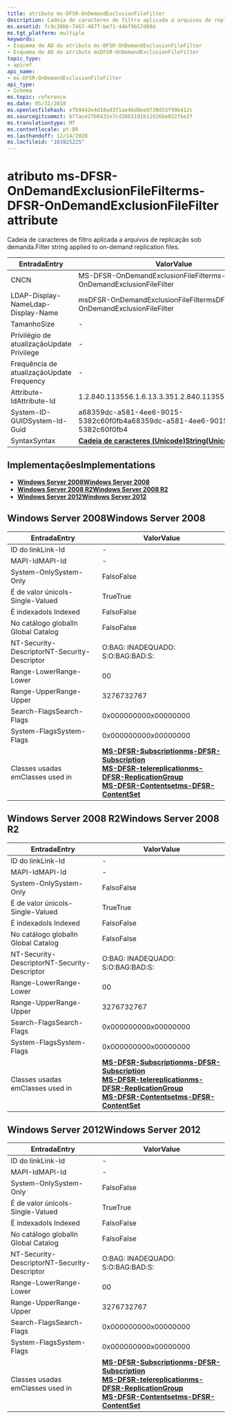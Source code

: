 ```yaml
---
title: atributo ms-DFSR-OnDemandExclusionFileFilter
description: Cadeia de caracteres de filtro aplicada a arquivos de replicação sob demanda.
ms.assetid: fc9c38bb-7467-4877-be71-44bf9b57d09d
ms.tgt_platform: multiple
keywords:
- Esquema de AD do atributo ms-DFSR-OnDemandExclusionFileFilter
- Esquema de AD do atributo msDFSR-OnDemandExclusionFileFilter
topic_type:
- apiref
api_name:
- ms-DFSR-OnDemandExclusionFileFilter
api_type:
- Schema
ms.topic: reference
ms.date: 05/31/2018
ms.openlocfilehash: e7b9442e4d18ad371ae46d8ee0730d53f99b412c
ms.sourcegitcommit: b77ace27b0432e7cd3863191b11926be032fbe2f
ms.translationtype: MT
ms.contentlocale: pt-BR
ms.lasthandoff: 12/14/2020
ms.locfileid: "103825225"
---
```

# <a name="ms-dfsr-ondemandexclusionfilefilter-attribute"></a><span data-ttu-id="4127c-105">atributo ms-DFSR-OnDemandExclusionFileFilter</span><span class="sxs-lookup"><span data-stu-id="4127c-105">ms-DFSR-OnDemandExclusionFileFilter attribute</span></span>

<span data-ttu-id="4127c-106">Cadeia de caracteres de filtro aplicada a arquivos de replicação sob demanda.</span><span class="sxs-lookup"><span data-stu-id="4127c-106">Filter string applied to on-demand replication files.</span></span>



| <span data-ttu-id="4127c-107">Entrada</span><span class="sxs-lookup"><span data-stu-id="4127c-107">Entry</span></span> | <span data-ttu-id="4127c-108">Valor</span><span class="sxs-lookup"><span data-stu-id="4127c-108">Value</span></span> |
|-------------------|---------------------------------------------|
| <span data-ttu-id="4127c-109">CN</span><span class="sxs-lookup"><span data-stu-id="4127c-109">CN</span></span>                | <span data-ttu-id="4127c-110">MS-DFSR-OnDemandExclusionFileFilter</span><span class="sxs-lookup"><span data-stu-id="4127c-110">ms-DFSR-OnDemandExclusionFileFilter</span></span>         |
| <span data-ttu-id="4127c-111">LDAP-Display-Name</span><span class="sxs-lookup"><span data-stu-id="4127c-111">Ldap-Display-Name</span></span> | <span data-ttu-id="4127c-112">msDFSR-OnDemandExclusionFileFilter</span><span class="sxs-lookup"><span data-stu-id="4127c-112">msDFSR-OnDemandExclusionFileFilter</span></span>          |
| <span data-ttu-id="4127c-113">Tamanho</span><span class="sxs-lookup"><span data-stu-id="4127c-113">Size</span></span>              | \-                                          |
| <span data-ttu-id="4127c-114">Privilégio de atualização</span><span class="sxs-lookup"><span data-stu-id="4127c-114">Update Privilege</span></span>  | \-                                          |
| <span data-ttu-id="4127c-115">Frequência de atualização</span><span class="sxs-lookup"><span data-stu-id="4127c-115">Update Frequency</span></span>  | \-                                          |
| <span data-ttu-id="4127c-116">Attribute-Id</span><span class="sxs-lookup"><span data-stu-id="4127c-116">Attribute-Id</span></span>      | <span data-ttu-id="4127c-117">1.2.840.113556.1.6.13.3.35</span><span class="sxs-lookup"><span data-stu-id="4127c-117">1.2.840.113556.1.6.13.3.35</span></span>                  |
| <span data-ttu-id="4127c-118">System-ID-GUID</span><span class="sxs-lookup"><span data-stu-id="4127c-118">System-Id-Guid</span></span>    | <span data-ttu-id="4127c-119">a68359dc-a581-4ee6-9015-5382c60f0fb4</span><span class="sxs-lookup"><span data-stu-id="4127c-119">a68359dc-a581-4ee6-9015-5382c60f0fb4</span></span>        |
| <span data-ttu-id="4127c-120">Syntax</span><span class="sxs-lookup"><span data-stu-id="4127c-120">Syntax</span></span>            | [<span data-ttu-id="4127c-121">**Cadeia de caracteres (Unicode)**</span><span class="sxs-lookup"><span data-stu-id="4127c-121">**String(Unicode)**</span></span>](s-string-unicode.md) |



## <a name="implementations"></a><span data-ttu-id="4127c-122">Implementações</span><span class="sxs-lookup"><span data-stu-id="4127c-122">Implementations</span></span>

-   [<span data-ttu-id="4127c-123">**Windows Server 2008**</span><span class="sxs-lookup"><span data-stu-id="4127c-123">**Windows Server 2008**</span></span>](#windows-server-2008)
-   [<span data-ttu-id="4127c-124">**Windows Server 2008 R2**</span><span class="sxs-lookup"><span data-stu-id="4127c-124">**Windows Server 2008 R2**</span></span>](#windows-server-2008-r2)
-   [<span data-ttu-id="4127c-125">**Windows Server 2012**</span><span class="sxs-lookup"><span data-stu-id="4127c-125">**Windows Server 2012**</span></span>](#windows-server-2012)

## <a name="windows-server-2008"></a><span data-ttu-id="4127c-126">Windows Server 2008</span><span class="sxs-lookup"><span data-stu-id="4127c-126">Windows Server 2008</span></span>



| <span data-ttu-id="4127c-127">Entrada</span><span class="sxs-lookup"><span data-stu-id="4127c-127">Entry</span></span> | <span data-ttu-id="4127c-128">Valor</span><span class="sxs-lookup"><span data-stu-id="4127c-128">Value</span></span> |
|------------------------|--------------------------------------------------------------------------------------------------------------------------------------------------------------------------------------------------------|
| <span data-ttu-id="4127c-129">ID do link</span><span class="sxs-lookup"><span data-stu-id="4127c-129">Link-Id</span></span>                | \-                                                                                                                                                                                                     |
| <span data-ttu-id="4127c-130">MAPI-Id</span><span class="sxs-lookup"><span data-stu-id="4127c-130">MAPI-Id</span></span>                | \-                                                                                                                                                                                                     |
| <span data-ttu-id="4127c-131">System-Only</span><span class="sxs-lookup"><span data-stu-id="4127c-131">System-Only</span></span>            | <span data-ttu-id="4127c-132">Falso</span><span class="sxs-lookup"><span data-stu-id="4127c-132">False</span></span>                                                                                                                                                                                                  |
| <span data-ttu-id="4127c-133">É de valor único</span><span class="sxs-lookup"><span data-stu-id="4127c-133">Is-Single-Valued</span></span>       | <span data-ttu-id="4127c-134">True</span><span class="sxs-lookup"><span data-stu-id="4127c-134">True</span></span>                                                                                                                                                                                                   |
| <span data-ttu-id="4127c-135">É indexado</span><span class="sxs-lookup"><span data-stu-id="4127c-135">Is Indexed</span></span>             | <span data-ttu-id="4127c-136">Falso</span><span class="sxs-lookup"><span data-stu-id="4127c-136">False</span></span>                                                                                                                                                                                                  |
| <span data-ttu-id="4127c-137">No catálogo global</span><span class="sxs-lookup"><span data-stu-id="4127c-137">In Global Catalog</span></span>      | <span data-ttu-id="4127c-138">Falso</span><span class="sxs-lookup"><span data-stu-id="4127c-138">False</span></span>                                                                                                                                                                                                  |
| <span data-ttu-id="4127c-139">NT-Security-Descriptor</span><span class="sxs-lookup"><span data-stu-id="4127c-139">NT-Security-Descriptor</span></span> | <span data-ttu-id="4127c-140">O:BAG: INADEQUADO: S:</span><span class="sxs-lookup"><span data-stu-id="4127c-140">O:BAG:BAD:S:</span></span>                                                                                                                                                                                           |
| <span data-ttu-id="4127c-141">Range-Lower</span><span class="sxs-lookup"><span data-stu-id="4127c-141">Range-Lower</span></span>            | <span data-ttu-id="4127c-142">0</span><span class="sxs-lookup"><span data-stu-id="4127c-142">0</span></span>                                                                                                                                                                                                      |
| <span data-ttu-id="4127c-143">Range-Upper</span><span class="sxs-lookup"><span data-stu-id="4127c-143">Range-Upper</span></span>            | <span data-ttu-id="4127c-144">32767</span><span class="sxs-lookup"><span data-stu-id="4127c-144">32767</span></span>                                                                                                                                                                                                  |
| <span data-ttu-id="4127c-145">Search-Flags</span><span class="sxs-lookup"><span data-stu-id="4127c-145">Search-Flags</span></span>           | <span data-ttu-id="4127c-146">0x00000000</span><span class="sxs-lookup"><span data-stu-id="4127c-146">0x00000000</span></span>                                                                                                                                                                                             |
| <span data-ttu-id="4127c-147">System-Flags</span><span class="sxs-lookup"><span data-stu-id="4127c-147">System-Flags</span></span>           | <span data-ttu-id="4127c-148">0x00000000</span><span class="sxs-lookup"><span data-stu-id="4127c-148">0x00000000</span></span>                                                                                                                                                                                             |
| <span data-ttu-id="4127c-149">Classes usadas em</span><span class="sxs-lookup"><span data-stu-id="4127c-149">Classes used in</span></span>        | [<span data-ttu-id="4127c-150">**MS-DFSR-Subscription**</span><span class="sxs-lookup"><span data-stu-id="4127c-150">**ms-DFSR-Subscription**</span></span>](c-msdfsr-subscription.md)<br/> [<span data-ttu-id="4127c-151">**MS-DFSR-telereplication**</span><span class="sxs-lookup"><span data-stu-id="4127c-151">**ms-DFSR-ReplicationGroup**</span></span>](c-msdfsr-replicationgroup.md)<br/> [<span data-ttu-id="4127c-152">**MS-DFSR-Contentset**</span><span class="sxs-lookup"><span data-stu-id="4127c-152">**ms-DFSR-ContentSet**</span></span>](c-msdfsr-contentset.md)<br/> |



## <a name="windows-server-2008-r2"></a><span data-ttu-id="4127c-153">Windows Server 2008 R2</span><span class="sxs-lookup"><span data-stu-id="4127c-153">Windows Server 2008 R2</span></span>



| <span data-ttu-id="4127c-154">Entrada</span><span class="sxs-lookup"><span data-stu-id="4127c-154">Entry</span></span> | <span data-ttu-id="4127c-155">Valor</span><span class="sxs-lookup"><span data-stu-id="4127c-155">Value</span></span> |
|------------------------|--------------------------------------------------------------------------------------------------------------------------------------------------------------------------------------------------------|
| <span data-ttu-id="4127c-156">ID do link</span><span class="sxs-lookup"><span data-stu-id="4127c-156">Link-Id</span></span>                | \-                                                                                                                                                                                                     |
| <span data-ttu-id="4127c-157">MAPI-Id</span><span class="sxs-lookup"><span data-stu-id="4127c-157">MAPI-Id</span></span>                | \-                                                                                                                                                                                                     |
| <span data-ttu-id="4127c-158">System-Only</span><span class="sxs-lookup"><span data-stu-id="4127c-158">System-Only</span></span>            | <span data-ttu-id="4127c-159">Falso</span><span class="sxs-lookup"><span data-stu-id="4127c-159">False</span></span>                                                                                                                                                                                                  |
| <span data-ttu-id="4127c-160">É de valor único</span><span class="sxs-lookup"><span data-stu-id="4127c-160">Is-Single-Valued</span></span>       | <span data-ttu-id="4127c-161">True</span><span class="sxs-lookup"><span data-stu-id="4127c-161">True</span></span>                                                                                                                                                                                                   |
| <span data-ttu-id="4127c-162">É indexado</span><span class="sxs-lookup"><span data-stu-id="4127c-162">Is Indexed</span></span>             | <span data-ttu-id="4127c-163">Falso</span><span class="sxs-lookup"><span data-stu-id="4127c-163">False</span></span>                                                                                                                                                                                                  |
| <span data-ttu-id="4127c-164">No catálogo global</span><span class="sxs-lookup"><span data-stu-id="4127c-164">In Global Catalog</span></span>      | <span data-ttu-id="4127c-165">Falso</span><span class="sxs-lookup"><span data-stu-id="4127c-165">False</span></span>                                                                                                                                                                                                  |
| <span data-ttu-id="4127c-166">NT-Security-Descriptor</span><span class="sxs-lookup"><span data-stu-id="4127c-166">NT-Security-Descriptor</span></span> | <span data-ttu-id="4127c-167">O:BAG: INADEQUADO: S:</span><span class="sxs-lookup"><span data-stu-id="4127c-167">O:BAG:BAD:S:</span></span>                                                                                                                                                                                           |
| <span data-ttu-id="4127c-168">Range-Lower</span><span class="sxs-lookup"><span data-stu-id="4127c-168">Range-Lower</span></span>            | <span data-ttu-id="4127c-169">0</span><span class="sxs-lookup"><span data-stu-id="4127c-169">0</span></span>                                                                                                                                                                                                      |
| <span data-ttu-id="4127c-170">Range-Upper</span><span class="sxs-lookup"><span data-stu-id="4127c-170">Range-Upper</span></span>            | <span data-ttu-id="4127c-171">32767</span><span class="sxs-lookup"><span data-stu-id="4127c-171">32767</span></span>                                                                                                                                                                                                  |
| <span data-ttu-id="4127c-172">Search-Flags</span><span class="sxs-lookup"><span data-stu-id="4127c-172">Search-Flags</span></span>           | <span data-ttu-id="4127c-173">0x00000000</span><span class="sxs-lookup"><span data-stu-id="4127c-173">0x00000000</span></span>                                                                                                                                                                                             |
| <span data-ttu-id="4127c-174">System-Flags</span><span class="sxs-lookup"><span data-stu-id="4127c-174">System-Flags</span></span>           | <span data-ttu-id="4127c-175">0x00000000</span><span class="sxs-lookup"><span data-stu-id="4127c-175">0x00000000</span></span>                                                                                                                                                                                             |
| <span data-ttu-id="4127c-176">Classes usadas em</span><span class="sxs-lookup"><span data-stu-id="4127c-176">Classes used in</span></span>        | [<span data-ttu-id="4127c-177">**MS-DFSR-Subscription**</span><span class="sxs-lookup"><span data-stu-id="4127c-177">**ms-DFSR-Subscription**</span></span>](c-msdfsr-subscription.md)<br/> [<span data-ttu-id="4127c-178">**MS-DFSR-telereplication**</span><span class="sxs-lookup"><span data-stu-id="4127c-178">**ms-DFSR-ReplicationGroup**</span></span>](c-msdfsr-replicationgroup.md)<br/> [<span data-ttu-id="4127c-179">**MS-DFSR-Contentset**</span><span class="sxs-lookup"><span data-stu-id="4127c-179">**ms-DFSR-ContentSet**</span></span>](c-msdfsr-contentset.md)<br/> |



## <a name="windows-server-2012"></a><span data-ttu-id="4127c-180">Windows Server 2012</span><span class="sxs-lookup"><span data-stu-id="4127c-180">Windows Server 2012</span></span>



| <span data-ttu-id="4127c-181">Entrada</span><span class="sxs-lookup"><span data-stu-id="4127c-181">Entry</span></span> | <span data-ttu-id="4127c-182">Valor</span><span class="sxs-lookup"><span data-stu-id="4127c-182">Value</span></span> |
|------------------------|--------------------------------------------------------------------------------------------------------------------------------------------------------------------------------------------------------|
| <span data-ttu-id="4127c-183">ID do link</span><span class="sxs-lookup"><span data-stu-id="4127c-183">Link-Id</span></span>                | \-                                                                                                                                                                                                     |
| <span data-ttu-id="4127c-184">MAPI-Id</span><span class="sxs-lookup"><span data-stu-id="4127c-184">MAPI-Id</span></span>                | \-                                                                                                                                                                                                     |
| <span data-ttu-id="4127c-185">System-Only</span><span class="sxs-lookup"><span data-stu-id="4127c-185">System-Only</span></span>            | <span data-ttu-id="4127c-186">Falso</span><span class="sxs-lookup"><span data-stu-id="4127c-186">False</span></span>                                                                                                                                                                                                  |
| <span data-ttu-id="4127c-187">É de valor único</span><span class="sxs-lookup"><span data-stu-id="4127c-187">Is-Single-Valued</span></span>       | <span data-ttu-id="4127c-188">True</span><span class="sxs-lookup"><span data-stu-id="4127c-188">True</span></span>                                                                                                                                                                                                   |
| <span data-ttu-id="4127c-189">É indexado</span><span class="sxs-lookup"><span data-stu-id="4127c-189">Is Indexed</span></span>             | <span data-ttu-id="4127c-190">Falso</span><span class="sxs-lookup"><span data-stu-id="4127c-190">False</span></span>                                                                                                                                                                                                  |
| <span data-ttu-id="4127c-191">No catálogo global</span><span class="sxs-lookup"><span data-stu-id="4127c-191">In Global Catalog</span></span>      | <span data-ttu-id="4127c-192">Falso</span><span class="sxs-lookup"><span data-stu-id="4127c-192">False</span></span>                                                                                                                                                                                                  |
| <span data-ttu-id="4127c-193">NT-Security-Descriptor</span><span class="sxs-lookup"><span data-stu-id="4127c-193">NT-Security-Descriptor</span></span> | <span data-ttu-id="4127c-194">O:BAG: INADEQUADO: S:</span><span class="sxs-lookup"><span data-stu-id="4127c-194">O:BAG:BAD:S:</span></span>                                                                                                                                                                                           |
| <span data-ttu-id="4127c-195">Range-Lower</span><span class="sxs-lookup"><span data-stu-id="4127c-195">Range-Lower</span></span>            | <span data-ttu-id="4127c-196">0</span><span class="sxs-lookup"><span data-stu-id="4127c-196">0</span></span>                                                                                                                                                                                                      |
| <span data-ttu-id="4127c-197">Range-Upper</span><span class="sxs-lookup"><span data-stu-id="4127c-197">Range-Upper</span></span>            | <span data-ttu-id="4127c-198">32767</span><span class="sxs-lookup"><span data-stu-id="4127c-198">32767</span></span>                                                                                                                                                                                                  |
| <span data-ttu-id="4127c-199">Search-Flags</span><span class="sxs-lookup"><span data-stu-id="4127c-199">Search-Flags</span></span>           | <span data-ttu-id="4127c-200">0x00000000</span><span class="sxs-lookup"><span data-stu-id="4127c-200">0x00000000</span></span>                                                                                                                                                                                             |
| <span data-ttu-id="4127c-201">System-Flags</span><span class="sxs-lookup"><span data-stu-id="4127c-201">System-Flags</span></span>           | <span data-ttu-id="4127c-202">0x00000000</span><span class="sxs-lookup"><span data-stu-id="4127c-202">0x00000000</span></span>                                                                                                                                                                                             |
| <span data-ttu-id="4127c-203">Classes usadas em</span><span class="sxs-lookup"><span data-stu-id="4127c-203">Classes used in</span></span>        | [<span data-ttu-id="4127c-204">**MS-DFSR-Subscription**</span><span class="sxs-lookup"><span data-stu-id="4127c-204">**ms-DFSR-Subscription**</span></span>](c-msdfsr-subscription.md)<br/> [<span data-ttu-id="4127c-205">**MS-DFSR-telereplication**</span><span class="sxs-lookup"><span data-stu-id="4127c-205">**ms-DFSR-ReplicationGroup**</span></span>](c-msdfsr-replicationgroup.md)<br/> [<span data-ttu-id="4127c-206">**MS-DFSR-Contentset**</span><span class="sxs-lookup"><span data-stu-id="4127c-206">**ms-DFSR-ContentSet**</span></span>](c-msdfsr-contentset.md)<br/> |



 

 





